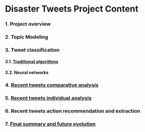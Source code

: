 # Disaster Tweets Project Content

### 1. Project overview
### 2. Topic Modeling
### 3. Tweet classification
#### 3.1. [Traditional algorithms](tweets_classification.md)
#### 3.2. Neural networks
### 4. [Recent tweets comparative analysis](tweets_comparative_analysis.md)
### 5. [Recent tweets individual analysis](tweets_individual_analysis.md)
### 6. Recent tweets action recommendation and extraction
### 7. [Final summary and future evolution](future_evolution.md)
